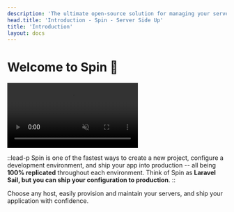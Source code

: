 ```yaml
---
description: 'The ultimate open-source solution for managing your server environments from development to production. Simple, lightweight, and fast. Based on Docker.'
head.title: 'Introduction - Spin - Server Side Up'
title: 'Introduction'
layout: docs
---
```


# Welcome to Spin 👋 

<video autoplay muted loop>
    <source src="https://spin-public-assets.serversideup.net/spin-demo_spin-up.mp4"/>
</video>

::lead-p
Spin is one of the fastest ways to create a new project, configure a development environment, and ship your app into production -- all being **100% replicated** throughout each environment. Think of Spin as **Laravel Sail, but you can ship your configuration to production**.
::

Choose any host, easily provision and maintain your servers, and ship your application with confidence.